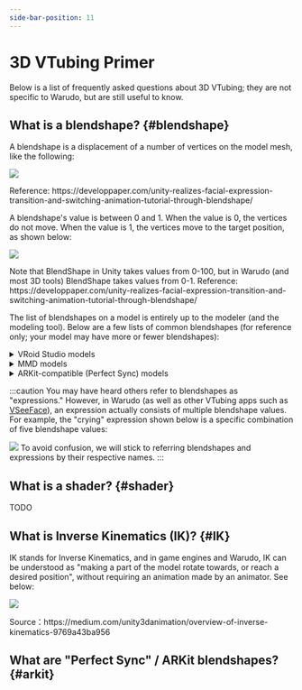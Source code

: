 ```yaml
---
side-bar-position: 11
---
```


# 3D VTubing Primer

Below is a list of frequently asked questions about 3D VTubing; they are not specific to Warudo, but are still useful to know.

## What is a blendshape? {#blendshape}

A blendshape is a displacement of a number of vertices on the model mesh, like the following:

![](pathname:///doc-img/zh-tutorials-18.gif)
<p class="img-desc">Reference: https://developpaper.com/unity-realizes-facial-expression-transition-and-switching-animation-tutorial-through-blendshape/</p>

A blendshape's value is between 0 and 1. When the value is 0, the vertices do not move. When the value is 1, the vertices move to the target position, as shown below:

![](pathname:///doc-img/zh-tutorials-19.gif)
<p class="img-desc">Note that BlendShape in Unity takes values from 0-100, but in Warudo (and most 3D tools) BlendShape takes values from 0-1. Reference: https://developpaper.com/unity-realizes-facial-expression-transition-and-switching-animation-tutorial-through-blendshape/</p>

The list of blendshapes on a model is entirely up to the modeler (and the modeling tool). Below are a few lists of common blendshapes (for reference only; your model may have more or fewer blendshapes):

<details>

<summary>VRoid Studio models</summary>

* Fcl\_ALL\_Neutral
* Fcl\_ALL\_Angry
* Fcl\_ALL\_Fun
* Fcl\_ALL\_Joy
* Fcl\_ALL\_Sorrow
* Fcl\_ALL\_Surprised
* Fcl\_BRW\_Angry
* Fcl\_BRW\_Fun
* Fcl\_BRW\_Joy
* Fcl\_BRW\_Sorrow
* Fcl\_BRW\_Surprised
* Fcl\_EYE\_Natural
* Fcl\_EYE\_Angry
* Fcl\_EYE\_Close
* Fcl\_EYE\_Close\_R
* Fcl\_EYE\_Close\_L
* Fcl\_EYE\_Fun
* Fcl\_EYE\_Joy
* Fcl\_EYE\_Joy\_R
* Fcl\_EYE\_Joy\_L
* Fcl\_EYE\_Sorrow
* Fcl\_EYE\_Surprised
* Fcl\_EYE\_Spread
* Fcl\_EYE\_Iris\_Hide
* Fcl\_EYE\_Highlight\_Hide
* Fcl\_MTH\_Close
* Fcl\_MTH\_Up
* Fcl\_MTH\_Down
* Fcl\_MTH\_Angry
* Fcl\_MTH\_Small
* Fcl\_MTH\_Large
* Fcl\_MTH\_Neutral
* Fcl\_MTH\_Fun
* Fcl\_MTH\_Joy
* Fcl\_MTH\_Sorrow
* Fcl\_MTH\_Surprised
* Fcl\_MTH\_SkinFung
* Fcl\_MTH\_SkinFung\_R
* Fcl\_MTH\_SkinFung\_L
* Fcl\_MTH\_A
* Fcl\_MTH\_I
* Fcl\_MTH\_U
* Fcl\_MTH\_E
* Fcl\_MTH\_O
* Fcl\_HA\_Hide
* Fcl\_HA\_Fung1
* Fcl\_HA\_Fung1\_Low
* Fcl\_HA\_Fung1\_Up
* Fcl\_HA\_Fung2
* Fcl\_HA\_Fung2\_Low
* Fcl\_HA\_Fung2\_Up
* Fcl\_HA\_Fung3
* Fcl\_HA\_Fung3\_Up
* Fcl\_HA\_Fung3\_Low
* Fcl\_HA\_Short
* Fcl\_HA\_Short\_Up
* Fcl\_HA\_Short\_Low

</details>

<details>

<summary>MMD models</summary>

* 真面目
* 困る
* にこり
* 怒り
* 上
* 下
* まばたき
* 笑い
* ウィンク
* ウィンク２
* ウィンク右
* ｳｨﾝｸ２右
* はぅ
* なごみ
* びっくり
* じと目
* なぬ！
* 瞳小
* 瞳縦
* 瞳縦潰れ
* びっくり
* への字
* 恐ろしい子！
* カメラ目
* はちゅ目
* 星目
* はぁと
* 涙
* 猫目
* 瞳全消し
* あ
* い
* う
* お
* ▲
* ∧
* ω
* ω□
* はんっ！
* ぺろっ
* えー
* にやり
* ぎゃーす
* がーん
* ギギギ,
* あ２
* ああ
* いい
* おお
* 青ざめ
* д
* 八重歯左
* 八重歯右
* ワ
* 口角上げ
* 口角下げ
* 口横広げ
* 口横狭め
* 頬染め
* 照れ
* 赤面

</details>

<details>

<summary>ARKit-compatible (Perfect Sync) models</summary>

* eyeBlinkLeft
* eyeLookDownLeft
* eyeLookInLeft
* eyeLookOutLeft
* eyeLookUpLeft
* eyeSquintLeft
* eyeWideLeft
* eyeBlinkRight
* eyeLookDownRight
* eyeLookInRight
* eyeLookOutRight
* eyeLookUpRight
* eyeSquintRight
* eyeWideRight
* jawForward
* jawLeft
* jawRight
* jawOpen
* mouthClose
* mouthFunnel
* mouthPucker
* mouthLeft
* mouthRight
* mouthSmileLeft
* mouthSmileRight
* mouthFrownLeft
* mouthFrownRight
* mouthDimpleLeft
* mouthDimpleRight
* mouthStretchLeft
* mouthStretchRight
* mouthRollLower
* mouthRollUpper
* mouthShrugLower
* mouthShrugUpper
* mouthPressLeft
* mouthPressRight
* mouthLowerDownLeft
* mouthLowerDownRight
* mouthUpperUpLeft
* mouthUpperUpRight
* browDownLeft
* browDownRight
* browInnerUp
* browOuterUpLeft
* browOuterUpRight
* cheekPuff
* cheekSquintLeft
* cheekSquintRight
* noseSneerLeft
* noseSneerRight
* tongueOut

</details>

:::caution
You may have heard others refer to blendshapes as "expressions." However, in Warudo (as well as other VTubing apps such as [VSeeFace](https://vseeface.icu)), an expression actually consists of multiple blendshape values. For example, the "crying" expression shown below is a specific combination of five blendshape values:

![](pathname:///doc-img/zh-tutorials-20.webp)
To avoid confusion, we will stick to referring blendshapes and expressions by their respective names.
:::

## What is a shader? {#shader}

TODO

## What is Inverse Kinematics (IK)? {#IK}

IK stands for Inverse Kinematics, and in game engines and Warudo, IK can be understood as "making a part of the model rotate towards, or reach a desired position", without requiring an animation made by an animator. See below:

![](pathname:///doc-img/zh-assets-character.gif)
<p class="img-desc">Source：https://medium.com/unity3danimation/overview-of-inverse-kinematics-9769a43ba956</p>

## What are "Perfect Sync" / ARKit blendshapes? {#arkit}


